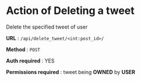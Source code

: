 # Action of Deleting a tweet

Delete the specified tweet of user

**URL** : `/api/delete_tweet/<int:post_id>/`

**Method** : `POST`

**Auth required** : YES

**Permissions required** : tweet being **OWNED** by **USER**